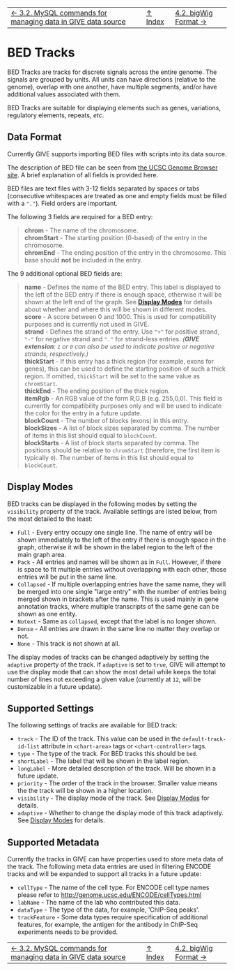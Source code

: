 ||||
| --- | --- | --- |
| [← 3.2. MySQL commands for managing data in GIVE data source](3.2-dataSource.md) | [↑ Index](Readme.md) | [4.2. bigWig Format →](4.2-bigwig.md) |


# BED Tracks

BED Tracks are tracks for discrete signals across the entire genome. The signals
are grouped by units. All units can have directions (relative to the genome),
overlap with one another, have multiple segments, and/or have additional values
associated with them.

BED Tracks are suitable for displaying elements such as genes, variations,
regulatory elements, repeats, *etc*.

## Data Format

Currently GIVE supports importing BED files with scripts into its data source.

The description of BED file can be seen from [the UCSC Genome Browser site](https://genome.ucsc.edu/FAQ/FAQformat.html#format1).
A brief explanation of all fields is provided here.

BED files are text files with 3-12 fields separated by spaces or tabs
(consecutive whitespaces are treated as one and empty fields must be filled with
a `"."`). Field orders are important.

The following 3 fields are required for a BED entry:

> __chrom__ - The name of the chromosome.  
> __chromStart__ - The starting position (0-based) of the entry in the
> chromosome.  
> __chromEnd__ - The ending position of the entry in the chromosome. This
> base should __not__ be included in the entry.

The 9 additional optional BED fields are:

> __name__ - Defines the name of the BED entry. This label is displayed to the
> left of the BED entry if there is enough space, otherwise it will be shown at
> the left end of the graph. See __[Display Modes](#display-modes)__ for
> details about whether and where this will be shown in different modes.  
> __score__ - A score between 0 and 1000. This is used for compatibility
> purposes and is currently not used in GIVE.  
> __strand__ - Defines the strand of the entry. Use `"+"` for positive strand,
> `"-"` for negative strand and `"."` for strand-less entries.
> *(__GIVE extension__: `1` or `0` can also be used to indicate positive or
> negative strands, respectively.)*  
> __thickStart__ - If this entry has a thick region (for example, exons for
> genes), this can be used to define the starting position of such a thick
> region. If omitted, `thickStart` will be set to the same value as
> `chromStart`.  
> __thickEnd__ - The ending position of the thick region.  
> __itemRgb__ - An RGB value of the form R,G,B (e.g. 255,0,0). This field
> is currently for compatibility purposes only and will be used to indicate the
> color for the entry in a future update.  
> __blockCount__ - The number of blocks (exons) in this entry.  
> __blockSizes__ - A list of block sizes separated by comma. The number of
> items in this list should equal to `blockCount`.  
> __blockStarts__ - A list of block starts separated by comma. The positions
> should be relative to `chromStart` (therefore, the first item is typically
> `0`). The number of items in this list should equal to `blockCount`.

## Display Modes

BED tracks can be displayed in the following modes by setting the `visibility`
property of the track. Available settings are listed below, from the most
detailed to the least:

*   `Full` - Every entry occupy one single line. The name of entry will be
    shown immediately to the left of the entry if there is enough space in the
    graph, otherwise it will be shown in the label region to the left of the
    main graph area.
*   `Pack` - All entries and names will be shown as in `Full`. However, if
    there is space to fit multiple entries without overlapping with each other,
    those entries will be put in the same line.
*   `Collapsed` - If multiple overlapping entries have the same name, they
    will be merged into one single "large entry" with the number of entries
    being merged shown in brackets after the name. This is used mainly in gene
    annotation tracks, where multiple transcripts of the same gene can be shown
    as one entity.
*   `Notext` - Same as `collapsed`, except that the label is no longer shown.
*   `Dense` - All entries are drawn in the same line no matter they overlap
    or not.
*   `None` - This track is not shown at all.

The display modes of tracks can be changed adaptively by setting the `adaptive`
property of the track. If `adaptive` is set to `true`, GIVE will attempt to use
the display mode that can show the most detail while keeps the total number of
lines not exceeding a given value (currently at `12`, will be customizable in a
future update).

## Supported Settings

The following settings of tracks are available for BED track:

*   `track` - The ID of the track. This value can be used in the
    `default-track-id-list` attribute in `<chart-area>` tags or
    `<chart-controller>` tags.
*   `type` - The type of the track. For BED tracks this should be `bed`.
*   `shortLabel` - The label that will be shown in the label region.
*   `longLabel` - More detailed description of the track. Will be shown in a
    future update.
*   `priority` - The order of the track in the browser. Smaller value means the
    the track will be shown in a higher location.
*   `visibility` - The display mode of the track. See
    [Display Modes](#display-modes) for details.
*   `adaptive` - Whether to change the display mode of this track adaptively.
    See [Display Modes](#display-modes) for details.

## Supported Metadata

Currently the tracks in GIVE can have properties used to store meta data of the
track. The following meta data entries are used in filtering ENCODE tracks and
will be expanded to support all tracks in a future update:

*   `cellType` - The name of the cell type. For ENCODE cell type names please
    refer to <http://genome.ucsc.edu/ENCODE/cellTypes.html>
*   `labName` - The name of the lab who contributed this data.
*   `dataType` - The type of the data, for example, 'ChIP-Seq peaks'.
*   `trackFeature` - Some data types require specification of additional
    features, for example, the antigen for the antibody in ChIP-Seq experiments
    needs to be provided.


||||
| --- | --- | --- |
| [← 3.2. MySQL commands for managing data in GIVE data source](3.2-dataSource.md) | [↑ Index](Readme.md) | [4.2. bigWig Format →](4.2-bigwig.md) |
